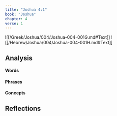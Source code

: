 ```yaml
---
title: "Joshua 4:1"
book: "Joshua"
chapter: 4
verse: 1
---
```

![[/Greek/Joshua/004/Joshua-004-001G.md#Text]]
![[/Hebrew/Joshua/004/Joshua-004-001H.md#Text]]

## Analysis

#### Words

#### Phrases

#### Concepts

## Reflections
